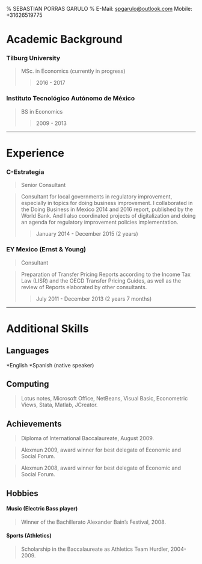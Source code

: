% SEBASTIAN PORRAS GARULO
% E-Mail: spgarulo@outlook.com         Mobile: +31626519775

Academic Background
=======


### Tilburg University

> MSc. in Economics (currently in progress)
>> 2016 - 2017

### Instituto Tecnológico Autónomo de México

> BS in Economics
>> 2009 - 2013

- - -

Experience
==========


### C-Estrategia

> Senior Consultant
 
> Consultant for local governments in regulatory improvement, especially in topics for doing business improvement. I collaborated in the Doing Business in Mexico 2014 and 2016 report, published by the World Bank. And I also coordinated projects of digitalization and doing an agenda for regulatory improvement policies implementation.
> > January 2014 - December 2015 (2 years)

### EY Mexico (Ernst & Young)

> Consultant 

> Preparation of Transfer Pricing Reports according to the Income Tax Law (LISR) and the OECD Transfer Pricing Guides, as well as the review of Reports elaborated by other consultants. 
> > July 2011 - December 2013 (2 years 7 months)

- - -

Additional Skills
=================


## Languages

*English
*Spanish (native speaker)

## Computing

> Lotus notes, Microsoft Office, NetBeans, Visual Basic, Econometric Views, Stata, Matlab, JCreator.

## Achievements

> Diploma of International Baccalaureate, August 2009.

> Alexmun 2009, award winner for best delegate of Economic and Social Forum.

> Alexmun 2008, award winner for best delegate of Economic and Social Forum.

## Hobbies

#### Music (Electric Bass player)
> Winner of the Bachillerato Alexander Bain’s Festival, 2008.

#### Sports (Athletics)
> Scholarship in the Baccalaureate as Athletics Team Hurdler, 2004-2009.





